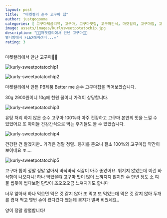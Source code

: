 ```yaml
---
layout: post
title:  "마켓컬리 순수 고구마 칩"
author: justgogooma
categories: [ 고구마제품리뷰, 고구마, 고구마맛집, 고구마간식, 마켓컬리, 고구마칩, 고구마과자 ]
image: assets/images/kurlysweetpotatochip.jpg
description: "🍠🍠마켓컬리에서 만난 고구마🍠🍠
별다방에서 FLEX해버려따...⭐️"
rating: 3
---
```



마켓컬리에서 만난 고구마🍠🍠


![kurly-sweetpotatochip1](hhttps://lh3.googleusercontent.com/pw/ACtC-3cMRb5OOY5ZgWrMmNIq0k37x5f5ENmMvr1jenqFZP0_r3Necf9_bYrV7NOUsKIaDnRgZmkJGDEYaGsGDiJeIPZ-ZJFU7TzNmnyPBFgrQwCZSmKI8gckuP0TDr1yQ1I2Dtq1ibaj113j6BYR65bDexnvQw=s1080-no?authuser=1)




![kurly-sweetpotatochip2](https://lh3.googleusercontent.com/pw/ACtC-3f2GW8WaallBcaFRZ4K0HMueEt6AJUqtb9gg3LLc7Z34r52TW587rxShMEul57XlVSlZp2lMrNpNvXKQV89vnrQK958uVK21I-Wz4oMxMQog0UZ7yqIIuirM93T_kV-JgRKrADW1i46N1DzoxA0xax57w=w768-h1024-no?authuser=1)



마켓컬리에서 만든 PB제품 Better me 순수 고구마칩을 먹어보았습니다.

30g 2900원이니 10g에 천원 꼴이니 가격이 상당합니다.


![kurly-sweetpotatochip3](https://lh3.googleusercontent.com/pw/ACtC-3d2mQApzygScZi6iTrKSfon_qnFwNgxhPNPiNnqfoAdTySQoCsZP9diFeUr-0hiAOCIA3DPMG40TTXHRJibGchbuPLWy5ozxcG_VpjKfoP8LazLvZxe8Nm2ZkJ8AyArbfwtWM-sLMI42_fdHkTOuYcHpw=w768-h1024-no?authuser=1)

유탕 처리 하지 않은 순수 고구마 100%라 아주 건강하고 고구마 본연의 맛을 느낄 수 있었어요
또 아이들 건강간식으로 먹는 후기들도 볼 수 있었습니다.


![kurly-sweetpotatochip4](https://lh3.googleusercontent.com/pw/ACtC-3cNVb9ViXh5uhCxEy-JEdEFxFdBK53ivao2lDbCip-vO9ubLN6TTL0v2bK9vyG3AZLiCeF4xUQsAE8BSsq1RYKmHfooeiqVaqHwhVQ10cXwKMSC5CtmJ7Htj260lNu0e3Ilag-vizk0GIu9_MBgr2oAAw=w768-h1024-no?authuser=1)


건강한 건 알겠지만.. 가격은 정말 청렬..
봉지를 뜯으니 질소 100%와 고구마칩 약간이 보이네요 ㅎ.... 

![kurly-sweetpotatochip5](https://lh3.googleusercontent.com/pw/ACtC-3fnTL4LJwM2uCcnbdF6m1kUw5pst9tv29aUUq31UJ1PxxutszgKp4Jb0fTEYMuoCDb_KzZhhnVFOoc_3N1VRCK6yzerr5au_EVAPerH-UCfGxHetVuCzj6VoFXnE0r8XyxFIjx6KEuy9E8J2MZGAmGkTA=w768-h1024-no?authuser=1)


고구마 칩이 정말 정말 얇아서 바삭바삭 식감이 아주 좋았어요. 튀기지 않았는데 이런 바삭함이 나오다니!
하나 먹었을떄 고구마 맛이 많이 느껴지지 않지만 수 만번 정도 소 여물 씹듯이 씹다보면 단맛이 조오오오금 느껴지기도 합니다 

너무 얇아서 하나 먹으면 먹은 것 같지 않아
또 먹고
또 먹었는데 먹은 것 같지 않아 두개를 겹쳐 먹고
몇번 손이 왔다갔다 했는데 봉지가 벌써 비었네요..

양이 정말 창렬합니다!

